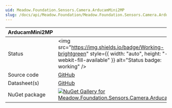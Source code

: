 ```yaml
---
uid: Meadow.Foundation.Sensors.Camera.ArducamMini2MP
slug: /docs/api/Meadow.Foundation/Meadow.Foundation.Sensors.Camera.ArducamMini2MP
---
```


| ArducamMini2MP | |
|--------|--------|
| Status | <img src="https://img.shields.io/badge/Working-brightgreen" style={{ width: "auto", height: "-webkit-fill-available" }} alt="Status badge: working" /> |
| Source code | [GitHub](https://github.com/WildernessLabs/Meadow.Foundation/tree/main/Source/Meadow.Foundation.Peripherals/Sensors.Camera.Arducam) |
| Datasheet(s) | [GitHub](https://github.com/WildernessLabs/Meadow.Foundation/tree/main/Source/Meadow.Foundation.Peripherals/Sensors.Camera.Arducam/Datasheet) |
| NuGet package | <a href="https://www.nuget.org/packages/Meadow.Foundation.Sensors.Camera.Arducam/" target="_blank"><img src="https://img.shields.io/nuget/v/Meadow.Foundation.Sensors.Camera.Arducam.svg?label=Meadow.Foundation.Sensors.Camera.Arducam" alt="NuGet Gallery for Meadow.Foundation.Sensors.Camera.Arducam" /></a> |

